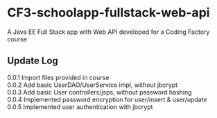 # CF3-schoolapp-fullstack-web-api
A Java EE Full Stack app with Web API developed for a Coding Factory course

## Update Log
0.0.1 Import files provided in course  
0.0.2 Add basic UserDAO/UserService impl, without jbcrypt  
0.0.3 Add basic User controllers/jsps, without password hashing  
0.0.4 Implemented password encryption for user/insert & user/update  
0.0.5 Implemented user authentication with jbcrypt  
 